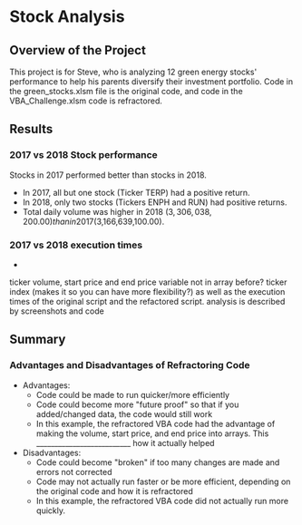 # Stock Analysis

## Overview of the Project
This project is for Steve, who is analyzing 12 green energy stocks' performance to help his parents diversify their investment portfolio. Code in the green_stocks.xlsm file is the original code, and code in the VBA_Challenge.xlsm code is refractored. 

## Results
### 2017 vs 2018 Stock performance 
Stocks in 2017 performed better than stocks in 2018. 
- In 2017, all but one stock (Ticker TERP) had a positive return.
- In 2018, only two stocks (Tickers ENPH and RUN) had positive returns. 
- Total daily volume was higher in 2018 ($3,306,038,200.00) than in 2017 ($3,166,639,100.00). 

### 2017 vs 2018 execution times
-
ticker volume, start price and end price variable not in array before? ticker index (makes it so you can have more flexibility?)
as well as the execution times of the original script and the refactored script.
analysis is described by screenshots and code

## Summary
### Advantages and Disadvantages of Refractoring Code
- Advantages:
  - Code could be made to run quicker/more efficiently
  - Code could become more "future proof" so that if you added/changed data, the code would still work
  - In this example, the refractored VBA code had the advantage of making the volume, start price, and end price into arrays. This __________________________ how it actually helped
- Disadvantages:
  - Code could become "broken" if too many changes are made and errors not corrected
  - Code may not actually run faster or be more efficient, depending on the original code and how it is refractored
  - In this example, the refractored VBA code did not actually run more quickly. 
